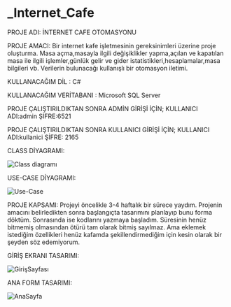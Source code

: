 # _Internet_Cafe
PROJE ADI: İNTERNET CAFE OTOMASYONU


PROJE AMACI: Bir internet kafe işletmesinin gereksinimleri üzerine proje oluşturma. Masa açma,masayla ilgili değişiklikler yapma,açılan ve kapatılan masa ile ilgili işlemler,günlük gelir ve gider istatistikleri,hesaplamalar,masa bilgileri vb. Verilerin bulunacağı kullanışlı bir otomasyon iletimi.

KULLANACAĞIM DİL : C#

KULLANACAĞIM VERİTABANI : Microsoft SQL Server

PROJE ÇALIŞTIRILDIKTAN SONRA ADMİN GİRİŞİ İÇİN; KULLANICI ADI:admin  ŞİFRE:6521

PROJE ÇALIŞTIRILDIKTAN SONRA KULLANICI GİRİŞİ İÇİN; KULLANICI ADI:kullanici  ŞİFRE: 2165

CLASS DİYAGRAMI:

![Class diagramı](https://user-images.githubusercontent.com/119897282/212368275-660899d3-d1e4-4461-bff1-7a12c05149bc.jpg)

USE-CASE DİYAGRAMI:

![Use-Case](https://user-images.githubusercontent.com/119897282/212368553-6e70c2b7-4ec4-40c3-aebf-94c664176982.jpg)

PROJE KAPSAMI: 
Projeyi öncelikle 3-4 haftalık bir sürece yaydım. Projenin amacını belirledikten sonra başlangıçta tasarımını planlayıp bunu forma döktüm. Sonrasında ise kodlarını yazmaya başladım. Süresinin henüz bitmemiş olmasından ötürü tam olarak bitmiş sayılmaz. Ama eklemek istediğim özellikleri henüz kafamda şekillendirmediğim için kesin olarak bir şeyden söz edemiyorum.

GİRİŞ EKRANI TASARIMI:

![GirişSayfası](https://user-images.githubusercontent.com/119897282/212369839-59b41b9d-6fa6-4440-b23d-0cb3aabae720.jpg)

ANA FORM TASARIMI:

![AnaSayfa](https://user-images.githubusercontent.com/119897282/212370158-7762ad84-44f1-446a-92a1-36c413a1faa9.jpg)

